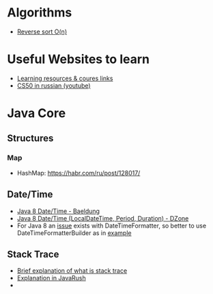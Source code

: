 # Algorithms
* [Reverse sort O(n)](https://javarevisited.blogspot.com/2015/03/how-to-reverse-array-in-place-in-java.html)


# Useful Websites to learn
* [Learning resources & coures links](https://www.thevectorimpact.com/random-useful-websites/)
* [CS50 in russian (youtube)](https://www.youtube.com/playlist?list=PLawfWYMUziZqyUL5QDLVbe3j5BKWj42E5)

# Java Core
## Structures
### Map
* HashMap: https://habr.com/ru/post/128017/
## Date/Time
* [Java 8 Date/Time - Baeldung](https://www.baeldung.com/java-8-date-time-intro)
* [Java 8 Date/Time (LocalDateTime, Period, Duration) - DZone](https://dzone.com/articles/java-8-date-and-time)
* For Java 8 an [issue](https://bugs.openjdk.java.net/browse/JDK-8031085) exists with DateTimeFormatter,
 so better to use DateTimeFormatterBuilder as in [example](https://coderanch.com/t/677142/java/DateTimeParseException-Text-parsed-unparsed-text)
## Stack Trace
* [Brief explanation of what is stack trace](https://stackoverflow.com/questions/3988788/what-is-a-stack-trace-and-how-can-i-use-it-to-debug-my-application-errors)
* [Explanation in JavaRush](https://javarush.ru/groups/posts/745-stek-treys-java)
* 
